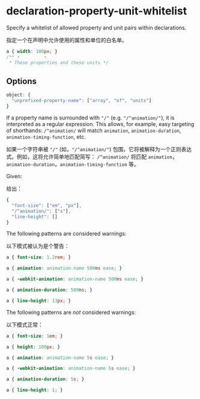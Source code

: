 # declaration-property-unit-whitelist

Specify a whitelist of allowed property and unit pairs within declarations.

指定一个在声明中允许使用的属性和单位的白名单。

```css
a { width: 100px; }
/** ↑         ↑
 * These properties and these units */
```

## Options

```js
object: {
  "unprefixed-property-name": ["array", "of", "units"]
}
```

If a property name is surrounded with `"/"` (e.g. `"/^animation/"`), it is interpreted as a regular expression. This allows, for example, easy targeting of shorthands: `/^animation/` will match `animation`, `animation-duration`, `animation-timing-function`, etc.

如果一个字符串被 `"/"` (如，`"/^animation/"`) 包围，它将被解释为一个正则表达式。例如，这将允许简单地匹配简写： `/^animation/` 将匹配 `animation`，`animation-duration`，`animation-timing-function` 等。

Given:

给出：

```js
{
  "font-size": ["em", "px"],
  "/^animation/": ["s"],
  "line-height": []
}
```

The following patterns are considered warnings:

以下模式被认为是个警告：

```css
a { font-size: 1.2rem; }
```

```css
a { animation: animation-name 500ms ease; }
```

```css
a { -webkit-animation: animation-name 500ms ease; }
```

```css
a { animation-duration: 500ms; }
```

```css
a { line-height: 13px; }
```

The following patterns are *not* considered warnings:

以下模式正常：

```css
a { font-size: 1em; }
```

```css
a { height: 100px; }
```

```css
a { animation: animation-name 5s ease; }
```

```css
a { -webkit-animation: animation-name 5s ease; }
```

```css
a { animation-duration: 5s; }
```

```css
a { line-height: 1; }
```
